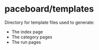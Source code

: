 # paceboard/templates

Directory for template files used to generate:

* The index page
* The category pages
* The run pages